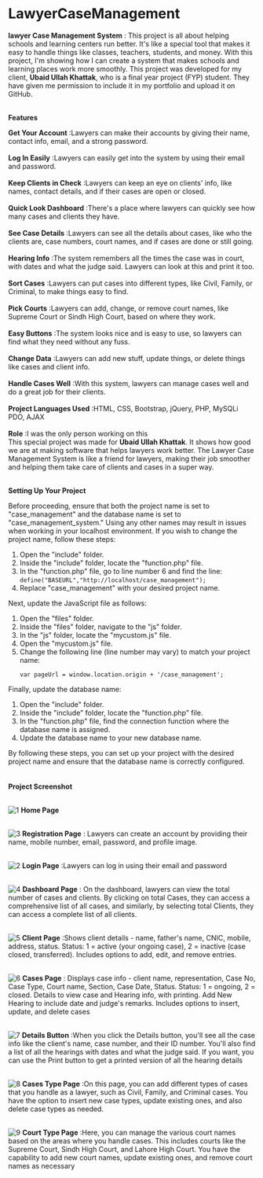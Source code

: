 # LawyerCaseManagement

**lawyer Case Management System** : This project is all about helping schools and learning centers run better. It's like a special tool that makes it easy to handle things like classes, teachers, students, and money. With this project, I'm showing how I can create a system that makes schools and learning places work more smoothly. This project was developed for my client, **Ubaid Ullah Khattak**, who is a final year project (FYP) student. They have given me permission to include it in my portfolio and upload it on GitHub.<br><br>

**Features**<br>

**Get Your Account** :Lawyers can make their accounts by giving their name, contact info, email, and a strong password.<br><br>
**Log In Easily** :Lawyers can easily get into the system by using their email and password.<br><br>
**Keep Clients in Check** :Lawyers can keep an eye on clients' info, like names, contact details, and if their cases are open or closed.<br><br>
**Quick Look Dashboard** :There's a place where lawyers can quickly see how many cases and clients they have.<br><br>
**See Case Details** :Lawyers can see all the details about cases, like who the clients are, case numbers, court names, and if cases are done or still going.<br><br>
**Hearing Info** :The system remembers all the times the case was in court, with dates and what the judge said. Lawyers can look at this and print it too.<br><br>
**Sort Cases** :Lawyers can put cases into different types, like Civil, Family, or Criminal, to make things easy to find.<br><br>
**Pick Courts** :Lawyers can add, change, or remove court names, like Supreme Court or Sindh High Court, based on where they work.<br><br>
**Easy Buttons** :The system looks nice and is easy to use, so lawyers can find what they need without any fuss.<br><br>
**Change Data** :Lawyers can add new stuff, update things, or delete things like cases and client info.<br><br>
**Handle Cases Well** :With this system, lawyers can manage cases well and do a great job for their clients.<br><br>
**Project Languages Used** :HTML, CSS, Bootstrap, jQuery, PHP, MySQLi PDO, AJAX<br><br>
**Role** :I was the only person working on this<br>
This special project was made for **Ubaid Ullah Khattak**. It shows how good we are at making software that helps lawyers work better. The Lawyer Case Management System is like a friend for lawyers, making their job smoother and helping them take care of clients and cases in a super way.<br><br>

**Setting Up Your Project**

Before proceeding, ensure that both the project name is set to "case_management" and the database name is set to "case_management_system." Using any other names may result in issues when working in your localhost environment. If you wish to change the project name, follow these steps:

1. Open the "include" folder.
2. Inside the "include" folder, locate the "function.php" file.
3. In the "function.php" file, go to line number 6 and find the line: `define("BASEURL","http://localhost/case_management");`
4. Replace "case_management" with your desired project name.

Next, update the JavaScript file as follows:

1. Open the "files" folder.
2. Inside the "files" folder, navigate to the "js" folder.
3. In the "js" folder, locate the "mycustom.js" file.
4. Open the "mycustom.js" file.
5. Change the following line (line number may vary) to match your project name: 
   ```
   var pageUrl = window.location.origin + '/case_management';
   ```

Finally, update the database name:

1. Open the "include" folder.
2. Inside the "include" folder, locate the "function.php" file.
3. In the "function.php" file, find the connection function where the database name is assigned.
4. Update the database name to your new database name.

By following these steps, you can set up your project with the desired project name and ensure that the database name is correctly configured.<br><br><br>
**Project Screenshot**<br><br>

![1](https://github.com/CodeZohaib/LawyerCaseManagement/assets/142882799/7cea9236-c2c7-48b7-a98d-4bf4458cad5d)
**Home Page**<br><br>

![3](https://github.com/CodeZohaib/LawyerCaseManagement/assets/142882799/88525742-34ec-4917-92c5-01fe7c8681b5)
**Registration Page** : Lawyers can create an account by providing their name, mobile number, email, password, and profile image.<br><br>

![2](https://github.com/CodeZohaib/LawyerCaseManagement/assets/142882799/b22cfe1c-30c0-4405-92e0-5b05a9040150)
**Login Page** :Lawyers can log in using their email and password<br><br>

![4](https://github.com/CodeZohaib/LawyerCaseManagement/assets/142882799/28f4d68e-1f35-49c5-bca8-a2763cadbe50)
**Dashboard Page** : On the dashboard, lawyers can view the total number of cases and clients. By clicking on total Cases, they can access a comprehensive list of all cases, and similarly, by selecting total Clients, they can access a complete list of all clients.<br><br>

![5](https://github.com/CodeZohaib/LawyerCaseManagement/assets/142882799/8cc65dc5-fb64-408f-a103-3cae9200c2a7)
**Client Page** :Shows client details - name, father's name, CNIC, mobile, address, status. Status: 1 = active (your ongoing case), 2 = inactive (case closed, transferred). Includes options to add, edit, and remove entries.<br><br>

![6](https://github.com/CodeZohaib/LawyerCaseManagement/assets/142882799/7adc5e4a-0e76-4e15-aa23-80d962b590c0)
**Cases Page** : Displays case info - client name, representation, Case No, Case Type, Court name, Section, Case Date, Status. Status: 1 = ongoing, 2 = closed. Details to view case and Hearing info, with printing. Add New Hearing to include date and judge's remarks. Includes options to insert, update, and delete cases<br><br>

![7](https://github.com/CodeZohaib/LawyerCaseManagement/assets/142882799/6dab0bdc-7308-48a7-b9cf-036db24ca484)
**Details Button** :When you click the Details button, you'll see all the case info like the client's name, case number, and their ID number. You'll also find a list of all the hearings with dates and what the judge said. If you want, you can use the Print button to get a printed version of all the hearing details<br><br>

![8](https://github.com/CodeZohaib/LawyerCaseManagement/assets/142882799/d52f24cb-e1a3-4bd6-a456-66e4efbefb7b)
**Cases Type Page** :On this page, you can add different types of cases that you handle as a lawyer, such as Civil, Family, and Criminal cases. You have the option to insert new case types, update existing ones, and also delete case types as needed.<br><br>

![9](https://github.com/CodeZohaib/LawyerCaseManagement/assets/142882799/85546d07-a36d-442f-a711-04525eea3070)
**Court Type Page** :Here, you can manage the various court names based on the areas where you handle cases. This includes courts like the Supreme Court, Sindh High Court, and Lahore High Court. You have the capability to add new court names, update existing ones, and remove court names as necessary<br><br>



